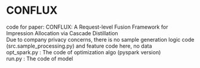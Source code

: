# CONFLUX
code for paper: CONFLUX: A Request-level Fusion Framework for Impression Allocation via Cascade Distillation  
Due to company privacy concerns, there is no sample generation logic code (src.sample_processing.py) and feature code here, no data  
opt_spark.py : The code of optimization algo (pyspark version)  
run.py : The code of model  
